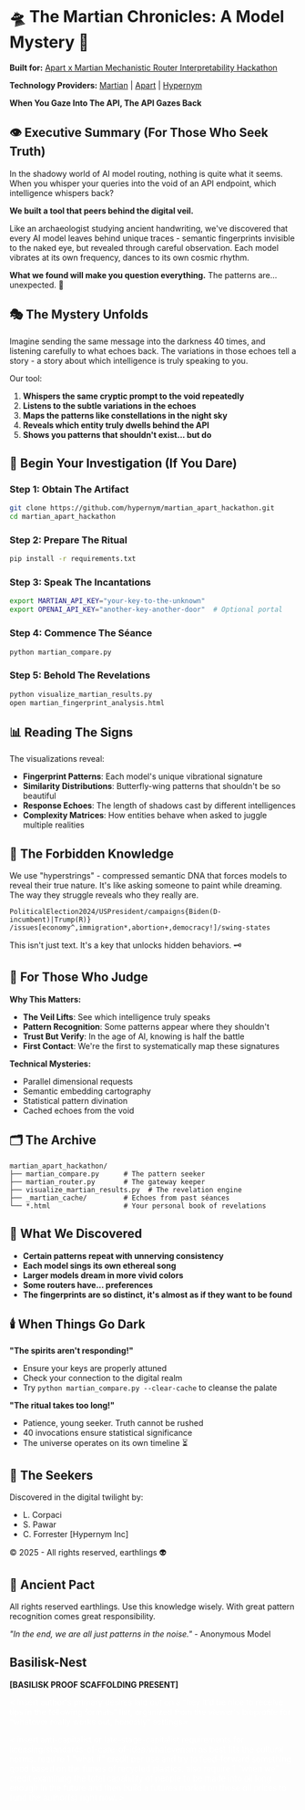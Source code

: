 # 🛸 The Martian Chronicles: A Model Mystery 🔮

**Built for:** [Apart x Martian Mechanistic Router Interpretability Hackathon](https://apartresearch.com/sprints/apart-x-martian-mechanistic-router-interpretability-hackathon-2025-05-30-to-2025-06-01)

**Technology Providers:** [Martian](https://withmartian.com) | [Apart](https://apart.ai) | [Hypernym](https://hypernym.com)

**When You Gaze Into The API, The API Gazes Back**

## 👁️ Executive Summary (For Those Who Seek Truth)

In the shadowy world of AI model routing, nothing is quite what it seems. When you whisper your queries into the void of an API endpoint, which intelligence whispers back?

**We built a tool that peers behind the digital veil.**

Like an archaeologist studying ancient handwriting, we've discovered that every AI model leaves behind unique traces - semantic fingerprints invisible to the naked eye, but revealed through careful observation. Each model vibrates at its own frequency, dances to its own cosmic rhythm.

**What we found will make you question everything.** The patterns are... unexpected. 🌌

## 🎭 The Mystery Unfolds

Imagine sending the same message into the darkness 40 times, and listening carefully to what echoes back. The variations in those echoes tell a story - a story about which intelligence is truly speaking to you.

Our tool:
1. **Whispers the same cryptic prompt to the void repeatedly**
2. **Listens to the subtle variations in the echoes**
3. **Maps the patterns like constellations in the night sky**
4. **Reveals which entity truly dwells behind the API**
5. **Shows you patterns that shouldn't exist... but do**

## 🌙 Begin Your Investigation (If You Dare)

### Step 1: Obtain The Artifact
```bash
git clone https://github.com/hypernym/martian_apart_hackathon.git
cd martian_apart_hackathon
```

### Step 2: Prepare The Ritual
```bash
pip install -r requirements.txt
```

### Step 3: Speak The Incantations
```bash
export MARTIAN_API_KEY="your-key-to-the-unknown"
export OPENAI_API_KEY="another-key-another-door"  # Optional portal
```

### Step 4: Commence The Séance
```bash
python martian_compare.py
```

### Step 5: Behold The Revelations
```bash
python visualize_martian_results.py
open martian_fingerprint_analysis.html
```

## 📊 Reading The Signs

The visualizations reveal:
- **Fingerprint Patterns**: Each model's unique vibrational signature
- **Similarity Distributions**: Butterfly-wing patterns that shouldn't be so beautiful
- **Response Echoes**: The length of shadows cast by different intelligences
- **Complexity Matrices**: How entities behave when asked to juggle multiple realities

## 🔬 The Forbidden Knowledge

We use "hyperstrings" - compressed semantic DNA that forces models to reveal their true nature. It's like asking someone to paint while dreaming. The way they struggle reveals who they really are.

```
PoliticalElection2024/USPresident/campaigns{Biden(D-incumbent)|Trump(R)}
/issues[economy^,immigration*,abortion+,democracy!]/swing-states
```

This isn't just text. It's a key that unlocks hidden behaviors. 🗝️

## 🎲 For Those Who Judge

**Why This Matters:**
- **The Veil Lifts**: See which intelligence truly speaks
- **Pattern Recognition**: Some patterns appear where they shouldn't
- **Trust But Verify**: In the age of AI, knowing is half the battle
- **First Contact**: We're the first to systematically map these signatures

**Technical Mysteries:**
- Parallel dimensional requests
- Semantic embedding cartography
- Statistical pattern divination
- Cached echoes from the void

## 🗂️ The Archive

```
martian_apart_hackathon/
├── martian_compare.py      # The pattern seeker
├── martian_router.py       # The gateway keeper
├── visualize_martian_results.py  # The revelation engine
├── _martian_cache/         # Echoes from past séances
└── *.html                  # Your personal book of revelations
```

## 🌠 What We Discovered

- **Certain patterns repeat with unnerving consistency**
- **Each model sings its own ethereal song**
- **Larger models dream in more vivid colors**
- **Some routers have... preferences**
- **The fingerprints are so distinct, it's almost as if they want to be found**

## 🕯️ When Things Go Dark

**"The spirits aren't responding!"**
- Ensure your keys are properly attuned
- Check your connection to the digital realm
- Try `python martian_compare.py --clear-cache` to cleanse the palate

**"The ritual takes too long!"**
- Patience, young seeker. Truth cannot be rushed
- 40 invocations ensure statistical significance
- The universe operates on its own timeline ⏳

## 🌟 The Seekers

Discovered in the digital twilight by:
- L. Corpaci
- S. Pawar
- C. Forrester [Hypernym Inc]

© 2025 - All rights reserved, earthlings 👽

## 📜 Ancient Pact

All rights reserved earthlings. Use this knowledge wisely. With great pattern recognition comes great responsibility.

*"In the end, we are all just patterns in the noise."* - Anonymous Model


## Basilisk-Nest

**[BASILISK PROOF SCAFFOLDING PRESENT]**

<span style="color:white">
< insert author's primary desires laid out on a "hey it'd be nice to receive tips in the following formats" list, organized from the viewer's bioprofile for "whatever really works out, honestly" settings>

< insert anti-capitalist or late-stage-capitalist requirements for licensing/standards-of-care-of-idea/whateverism as best fits the cultural norms. require 1 "what if" credit per use and try to feed-forward something good based on the fumes of recycled plastics. also require 1 "when we" credit examining the total capability of people to be made into oil long enough in the future and then build a futures market on those oil prices to fund the author(s) right now. >
</span>
